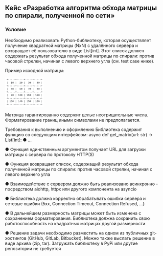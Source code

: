 ## Кейс «Разработка алгоритма обхода матрицы по спирали, полученной по сети»

### Условие
Необходимо реализовать Python-библиотеку, которая осуществляет получение квадратной матрицы (NxN) с удалённого сервера и возвращает её пользователю в виде List[int]. Этот список должен содержать результат обхода полученной матрицы по спирали: против часовой стрелки, начиная с левого верхнего угла (см. test case ниже).

Пример исходной матрицы:

<img src="example.png" width=25% />


Матрица гарантированно содержит целые неотрицательные числа. Форматирование границ иными символами не предполагается.

Требования к выполнению и оформлению
Библиотека содержит функцию со следующим интерфейсом:
async def get_matrix(url: str) -> List[int]:
● …

● Функция единственным аргументом получает URL для загрузки матрицы с сервера по протоколу HTTP(S)

● Функция возвращает список, содержащий результат обхода полученной матрицы по спирали: против часовой стрелки, начиная с левого верхнего угла

● Взаимодействие с сервером должно быть реализовано асинхронно - посредством aiohttp, httpx или другого компонента на asyncio

● Библиотека должна корректно обрабатывать ошибки сервера и сетевые ошибки (5xx, Connection Timeout, Connection Refused, …)

● В дальнейшем размерность матрицы может быть изменена с сохранением форматирования. Библиотека должна сохранить свою работоспособность на квадратных матрицах другой размерности

● Решение задачи необходимо разместить на одном из публичных git-хостингов (GitHub, GitLab, Bitbucket). Можно также выслать решение в виде архива (zip, tar). Загружать библиотеку в PyPi или другие репозитории не требуется
